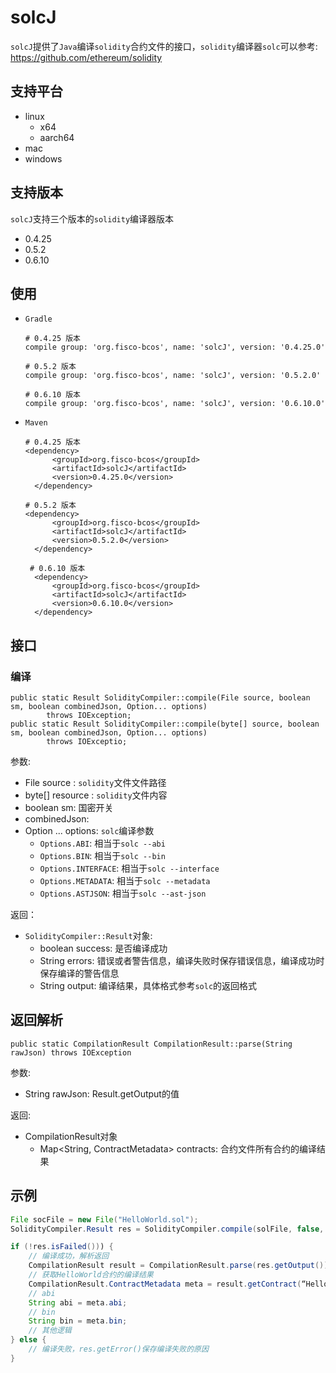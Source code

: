 # solcJ
`solcJ`提供了`Java`编译`solidity`合约文件的接口，`solidity`编译器`solc`可以参考: https://github.com/ethereum/solidity

## 支持平台

- linux
  - x64
  - aarch64
- mac
- windows

## 支持版本

`solcJ`支持三个版本的`solidity`编译器版本
- 0.4.25
- 0.5.2
- 0.6.10

## 使用

- `Gradle`
    ```shell
    # 0.4.25 版本
    compile group: 'org.fisco-bcos', name: 'solcJ', version: '0.4.25.0'

    # 0.5.2 版本
    compile group: 'org.fisco-bcos', name: 'solcJ', version: '0.5.2.0'

    # 0.6.10 版本
    compile group: 'org.fisco-bcos', name: 'solcJ', version: '0.6.10.0'
    ```

- `Maven`
  ```shell
  # 0.4.25 版本
  <dependency>
        <groupId>org.fisco-bcos</groupId>
        <artifactId>solcJ</artifactId>
        <version>0.4.25.0</version>
    </dependency>

  # 0.5.2 版本
  <dependency>
        <groupId>org.fisco-bcos</groupId>
        <artifactId>solcJ</artifactId>
        <version>0.5.2.0</version>
    </dependency>

   # 0.6.10 版本
    <dependency>
        <groupId>org.fisco-bcos</groupId>
        <artifactId>solcJ</artifactId>
        <version>0.6.10.0</version>
    </dependency>

  ```
  
## 接口
### 编译
```
public static Result SolidityCompiler::compile(File source, boolean sm, boolean combinedJson, Option... options)
        throws IOException;
public static Result SolidityCompiler::compile(byte[] source, boolean sm, boolean combinedJson, Option... options)
        throws IOExceptio;
```

参数:
* File source : `solidity`文件文件路径
* byte[] resource : `solidity`文件内容 
* boolean sm: 国密开关
* combinedJson: 
* Option ... options: `solc`编译参数
  * `Options.ABI`: 相当于`solc --abi`
  * `Options.BIN`: 相当于`solc --bin`
  * `Options.INTERFACE`: 相当于`solc --interface`
  * `Options.METADATA`: 相当于`solc --metadata` 
  * `Options.ASTJSON`: 相当于`solc --ast-json`

返回：
* `SolidityCompiler::Result`对象:
  * boolean success: 是否编译成功
  * String errors: 错误或者警告信息，编译失败时保存错误信息，编译成功时保存编译的警告信息
  * String output: 编译结果，具体格式参考`solc`的返回格式

## 返回解析  
```shell
public static CompilationResult CompilationResult::parse(String rawJson) throws IOException 
```
参数:
  - String rawJson: Result.getOutput的值

返回:
 - CompilationResult对象
   - Map<String, ContractMetadata> contracts: 合约文件所有合约的编译结果

## 示例
```java
File socFile = new File("HelloWorld.sol");
SolidityCompiler.Result res = SolidityCompiler.compile(solFile, false, true, ABI, BIN, INTERFACE, METADATA);

if (!res.isFailed())) {
    // 编译成功，解析返回
    CompilationResult result = CompilationResult.parse(res.getOutput());
    // 获取HelloWorld合约的编译结果
    CompilationResult.ContractMetadata meta = result.getContract(“HelloWorld”);
    // abi
    String abi = meta.abi;
    // bin
    String bin = meta.bin;
    // 其他逻辑
} else {
    // 编译失败，res.getError()保存编译失败的原因
}
```
